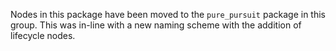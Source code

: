 Nodes in this package have been moved to the `pure_pursuit` package in this group.
This was in-line with a new naming scheme with the addition of lifecycle nodes.